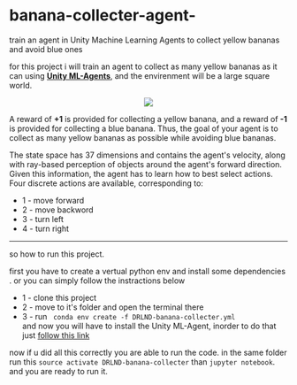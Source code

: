 # banana-collecter-agent-
train an agent in Unity Machine Learning Agents to collect yellow bananas and avoid blue ones

for this project i will train an agent to collect as many yellow bananas as it can using [**Unity ML-Agents**](https://github.com/Unity-Technologies/ml-agents), and the envirenment will be a large square world.

<p align="center">
  <img src="https://video.udacity-data.com/topher/2018/June/5b1ab4b0_banana/banana.gif"/>
</p>

A reward of **+1** is provided for collecting a yellow banana, and a reward of **-1** is provided for collecting a blue banana. Thus, the goal of your agent is to collect as many yellow bananas as possible while avoiding blue bananas.

The state space has 37 dimensions and contains the agent's velocity, along with ray-based perception of objects around the agent's forward direction. Given this information, the agent has to learn how to best select actions. Four discrete actions are available, corresponding to:
 - 1 - move forward 
 - 2 - move backword
 - 3 - turn left 
 - 4 - turn right

---
so how to run this project.

first you have to create a vertual python env and  install some dependencies . or you can simply follow the instractions below
 - 1 - clone this project 
 - 2 - move to it's folder and open the terminal there 
 - 3 - run `  conda env create -f DRLND-banana-collecter.yml ` <br/>
 and now you will have to install the Unity ML-Agent, inorder to do that just [follow this link](https://github.com/Unity-Technologies/ml-agents/blob/master/docs/Installation.md) <br/>

now if u did all this correctly you are able to run the code. in the same folder run this ` source activate DRLND-banana-collecter ` than `jupyter notebook`. and you are ready to run it.

